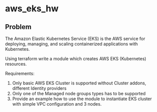 # aws_eks_hw

## Problem 
The Amazon Elastic Kubernetes Service (EKS) is the AWS service for deploying, managing, and scaling containerized applications with Kubernetes.

Using terraform write a module which creates AWS EKS (Kubernetes) resources.

Requirements:
1. Only basic AWS EKS Cluster is supported without Cluster addons, different Identity providers
2. Only one of the Managed node groups types has to be supported
3. Provide an example how to use the module to instantiate EKS cluster with simple VPC configuration and 3 nodes. 

